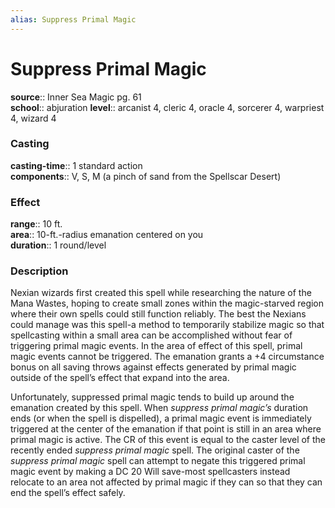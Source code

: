 ```yaml
---
alias: Suppress Primal Magic
---
```


# Suppress Primal Magic 

**source**:: Inner Sea Magic pg. 61  
**school**:: abjuration
**level**:: arcanist 4, cleric 4, oracle 4, sorcerer 4, warpriest 4, wizard 4

### Casting 

**casting-time**:: 1 standard action  
**components**:: V, S, M (a pinch of sand from the Spellscar Desert)

### Effect 

**range**:: 10 ft.  
**area**:: 10-ft.-radius emanation centered on you  
**duration**:: 1 round/level

### Description 

Nexian wizards first created this spell while researching the nature of the Mana Wastes, hoping to create small zones within the magic-starved region where their own spells could still function reliably. The best the Nexians could manage was this spell-a method to temporarily stabilize magic so that spellcasting within a small area can be accomplished without fear of triggering primal magic events. In the area of effect of this spell, primal magic events cannot be triggered. The emanation grants a +4 circumstance bonus on all saving throws against effects generated by primal magic outside of the spell’s effect that expand into the area.  
  
Unfortunately, suppressed primal magic tends to build up around the emanation created by this spell. When *suppress primal magic’s* duration ends (or when the spell is dispelled), a primal magic event is immediately triggered at the center of the emanation if that point is still in an area where primal magic is active. The CR of this event is equal to the caster level of the recently ended *suppress primal magic* spell. The original caster of the *suppress primal magic* spell can attempt to negate this triggered primal magic event by making a DC 20 Will save-most spellcasters instead relocate to an area not affected by primal magic if they can so that they can end the spell’s effect safely.

